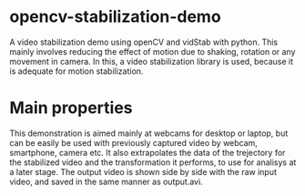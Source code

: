 # opencv-stabilization-demo

A video stabilization demo using openCV and vidStab with python.
This mainly involves reducing the effect of motion due to shaking, rotation or any movement in camera.
In this, a video stabilization library is used, because it is adequate for motion stabilization.

# Main properties
This demonstration is aimed mainly at webcams for desktop  or laptop, but can be easily be used with previously captured video by webcam, smartphone, camera etc.
It also extrapolates the data of the trejectory for the stabilized video and the transformation it performs, to use for analisys at a later stage.
The output video is shown side by side with the raw input video, and saved in the same manner as output.avi.
